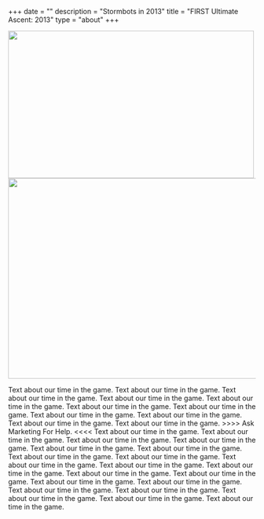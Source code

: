 +++
date = ""
description = "Stormbots in 2013"
title = "FIRST Ultimate Ascent: 2013"
type = "about"
+++

<img style="text-align: right" src="/images/Robot2013Placeholder.png" width="500" height="300"/>
<img style="text-align: right" src="/images/games/firstultimateascent.png" width="530" height="408"/>
<br />
<p>
Text about our time in the game. Text about our time in the game. Text about our time in the game. Text about our time in the game. Text about our time in the game. Text about our time in the game. Text about our time in the game. Text about our time in the game. Text about our time in the game. Text about our time in the game. Text about our time in the game. >>>> Ask Marketing For Help. <<<< Text about our time in the game. Text about our time in the game. Text about our time in the game. Text about our time in the game. Text about our time in the game. Text about our time in the game. Text about our time in the game. Text about our time in the game. Text about our time in the game. Text about our time in the game. Text about our time in the game. Text about our time in the game. Text about our time in the game. Text about our time in the game. Text about our time in the game. Text about our time in the game. Text about our time in the game. Text about our time in the game. Text about our time in the game. Text about our time in the game.
</p>
